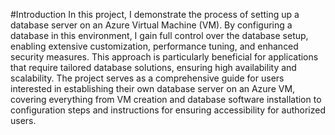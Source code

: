 #Introduction
In this project, I demonstrate the process of setting up a database server on an Azure Virtual Machine (VM). By configuring a database in this environment, I gain full control over the database setup, enabling extensive customization, performance tuning, and enhanced security measures. This approach is particularly beneficial for applications that require tailored database solutions, ensuring high availability and scalability. The project serves as a comprehensive guide for users interested in establishing their own database server on an Azure VM, covering everything from VM creation and database software installation to configuration steps and instructions for ensuring accessibility for authorized users.
